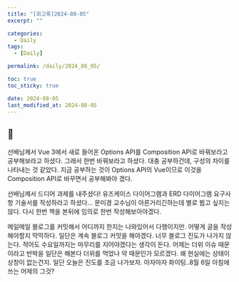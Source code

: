 ```yaml
---
title: "[회고록]2024-08-05"
excerpt: ""

categories:
  - Daily
tags:
  - [Daily]

permalink: /daily/2024_08_05/

toc: true
toc_sticky: true

date: 2024-08-05
last_modified_at: 2024-08-05
---
```


## 🦥

선배님께서 Vue 3에서 새로 들어온 Options API를 Composition API로 바꿔보라고 공부해보라고 하셨다. 그래서 한번 바꿔보라고 하셨다. 대충 공부하건데, 구성의 차이를 나타내는 것 같았다. 지금 공부하는 것이 Options API의 Vue이므로 이것을 Composition API로 바꾸면서 공부해봐야 겠다.

선배님께서 드디어 과제를 내주셨다! 유즈케이스 다이어그램과 ERD 다이어그램 요구사항 기술서를 작성하라고 하셨다... 문미경 교수님이 아른거리긴하는데 별로 뵙고 싶지는 않다. 다시 한번 책을 본뒤에 임의로 한번 작성해보아야겠다.

메일메일 블로그를 커밋해서 어디까지 한지는 나와있어서 다행이지만. 어떻게 글을 작성해야할지 막막하다. 일단은 계속 블로그 커밋을 해야겠다. 너무 블로그 진도가 나가지 않는다. 적어도 수요일까지는 마무리를 지어야겠다는 생각이 든다. 어제는 더위 이슈 때문이라고 반박을 일단은 해본다 더위를 먹었나 약 때문인가 모르겠다. 왜 현실에는 상태이상창이 없는건지. 일단 오늘은 진도를 조금 나가보자. 아자아자 화이팅..8월 6일 아침에쓰는 어제의 그것?